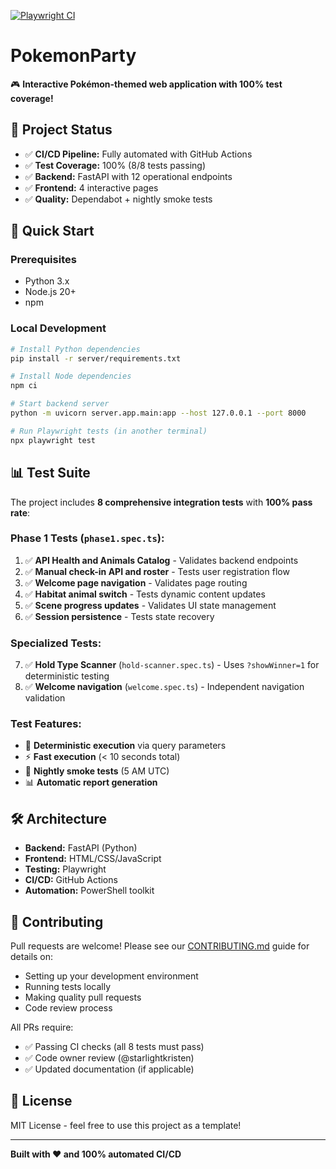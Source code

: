 [![Playwright CI](https://github.com/starlightkristen/PokemonParty/actions/workflows/playwright-ci.yml/badge.svg)](https://github.com/starlightkristen/PokemonParty/actions/workflows/playwright-ci.yml)

# PokemonParty

🎮 **Interactive Pokémon-themed web application with 100% test coverage!**

## 🎯 Project Status

- ✅ **CI/CD Pipeline:** Fully automated with GitHub Actions
- ✅ **Test Coverage:** 100% (8/8 tests passing)
- ✅ **Backend:** FastAPI with 12 operational endpoints
- ✅ **Frontend:** 4 interactive pages
- ✅ **Quality:** Dependabot + nightly smoke tests

## 🚀 Quick Start

### Prerequisites
- Python 3.x
- Node.js 20+
- npm

### Local Development

```bash
# Install Python dependencies
pip install -r server/requirements.txt

# Install Node dependencies
npm ci

# Start backend server
python -m uvicorn server.app.main:app --host 127.0.0.1 --port 8000

# Run Playwright tests (in another terminal)
npx playwright test
```

## 📊 Test Suite

The project includes **8 comprehensive integration tests** with **100% pass rate**:

### Phase 1 Tests (`phase1.spec.ts`):
1. ✅ **API Health and Animals Catalog** - Validates backend endpoints
2. ✅ **Manual check-in API and roster** - Tests user registration flow
3. ✅ **Welcome page navigation** - Validates page routing
4. ✅ **Habitat animal switch** - Tests dynamic content updates
5. ✅ **Scene progress updates** - Validates UI state management
6. ✅ **Session persistence** - Tests state recovery

### Specialized Tests:
7. ✅ **Hold Type Scanner** (`hold-scanner.spec.ts`) - Uses `?showWinner=1` for deterministic testing
8. ✅ **Welcome navigation** (`welcome.spec.ts`) - Independent navigation validation

### Test Features:
- 🎯 **Deterministic execution** via query parameters
- ⚡ **Fast execution** (< 10 seconds total)
- 🔄 **Nightly smoke tests** (5 AM UTC)
- 📊 **Automatic report generation**

## 🛠️ Architecture

- **Backend:** FastAPI (Python)
- **Frontend:** HTML/CSS/JavaScript
- **Testing:** Playwright
- **CI/CD:** GitHub Actions
- **Automation:** PowerShell toolkit

## 📝 Contributing

Pull requests are welcome! Please see our [CONTRIBUTING.md](CONTRIBUTING.md) guide for details on:
- Setting up your development environment
- Running tests locally
- Making quality pull requests
- Code review process

All PRs require:
- ✅ Passing CI checks (all 8 tests must pass)
- ✅ Code owner review (@starlightkristen)
- ✅ Updated documentation (if applicable)

## 📜 License

MIT License - feel free to use this project as a template!

---

**Built with ❤️ and 100% automated CI/CD**
